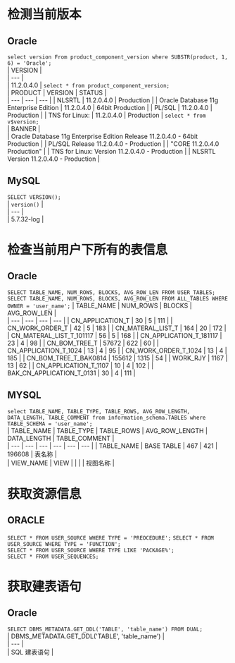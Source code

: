 # 检测当前版本  
## Oracle  
```select version From product_component_version where SUBSTR(product, 1, 6) = 'Oracle';```   
| VERSION |  
| --- |  
| 11.2.0.4.0 |
```select * from product_component_version;```  
 | PRODUCT | VERSION | STATUS |  
 | --- | --- | --- |
 | NLSRTL  | 11.2.0.4.0 | Production | 
 | Oracle Database 11g Enterprise Edition  | 11.2.0.4.0 | 64bit Production | 
 | PL/SQL  | 11.2.0.4.0 | Production | 
 | TNS for Linux:  | 11.2.0.4.0 | Production | 
```select * from v$version;```  
 | BANNER |  
 | Oracle Database 11g Enterprise Edition Release 11.2.0.4.0 - 64bit Production | 
 | PL/SQL Release 11.2.0.4.0 - Production | 
 | "CORE	11.2.0.4.0	Production" | 
 | TNS for Linux: Version 11.2.0.4.0 - Production | 
 | NLSRTL Version 11.2.0.4.0 - Production |   
 ## MySQL  
 ``` SELECT VERSION(); ```  
 | `version()` |  
 | --- |  
 | 5.7.32-log  |  
# 检查当前用户下所有的表信息  
## Oracle  
``` SELECT TABLE_NAME, NUM_ROWS, BLOCKS, AVG_ROW_LEN FROM USER_TABLES; ```    
``` SELECT TABLE_NAME, NUM_ROWS, BLOCKS, AVG_ROW_LEN FROM ALL_TABLES WHERE OWNER = 'user_name'; ```
 | TABLE_NAME | NUM_ROWS | BLOCKS | AVG_ROW_LEN |  
 | --- | --- | --- | --- |
 | CN_APPLICATION_T | 30 | 5 | 111 | 
 | CN_WORK_ORDER_T | 42 | 5 | 183 | 
 | CN_MATERAL_LIST_T | 164 | 20 | 172 | 
 | CN_MATERAL_LIST_T_101117 | 56 | 5 | 168 | 
 | CN_APPLICATION_T_181117 | 23 | 4 | 98 | 
 | CN_BOM_TREE_T | 57672 | 622 | 60 | 
 | CN_APPLICATION_T_1024 | 13 | 4 | 95 | 
 | CN_WORK_ORDER_T_1024 | 13 | 4 | 185 | 
 | CN_BOM_TREE_T_BAK0814 | 155612 | 1315 | 54 | 
 | WORK_RJY | 1167 | 13 | 62 | 
 | CN_APPLICATION_T_1107 | 10 | 4 | 102 | 
 | BAK_CN_APPLICATION_T_0131 | 30 | 4 | 111 | 
## MYSQL  
```select TABLE_NAME, TABLE_TYPE, TABLE_ROWS, AVG_ROW_LENGTH, DATA_LENGTH, TABLE_COMMENT from information_schema.TABLES where TABLE_SCHEMA = 'user_name'; ```  
| TABLE_NAME | TABLE_TYPE | TABLE_ROWS | AVG_ROW_LENGTH | DATA_LENGTH | TABLE_COMMENT |  
| --- | --- | --- | --- | --- | --- | 
| TABLE_NAME | BASE TABLE | 467 | 421 | 196608 | 表名称 |  
| VIEW_NAME | VIEW | <null> | <null> | <null> | 视图名称 |  
# 获取资源信息  
## ORACLE  
``` SELECT * FROM USER_SOURCE WHERE TYPE = 'PREOCEDURE'; ``` 
``` SELECT * FROM USER_SOURCE WHERE TYPE = 'FUNCTION'; ```  
``` SELECT * FROM USER_SOURCE WHERE TYPE LIKE 'PACKAGE%'; ```  
``` SELECT * FROM USER_SEQUENCES; ```    
# 获取建表语句  
## Oracle  
``` SELECT DBMS_METADATA.GET_DDL('TABLE', 'table_name') FROM DUAL; ```  
| DBMS_METADATA.GET_DDL('TABLE', 'table_name') |  
| --- |  
| SQL 建表语句  |
